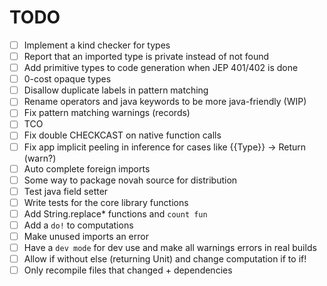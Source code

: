 # TODO

- [ ] Implement a kind checker for types
- [ ] Report that an imported type is private instead of not found
- [ ] Add primitive types to code generation when JEP 401/402 is done
- [ ] 0-cost opaque types
- [ ] Disallow duplicate labels in pattern matching
- [ ] Rename operators and java keywords to be more java-friendly (WIP)
- [ ] Fix pattern matching warnings (records)
- [ ] TCO
- [ ] Fix double CHECKCAST on native function calls
- [ ] Fix app implicit peeling in inference for cases like {{Type}} -> Return (warn?)
- [ ] Auto complete foreign imports
- [ ] Some way to package novah source for distribution
- [ ] Test java field setter
- [ ] Write tests for the core library functions
- [ ] Add String.replace* functions and `count fun`
- [ ] Add a `do!` to computations
- [ ] Make unused imports an error
- [ ] Have a `dev mode` for dev use and make all warnings errors in real builds
- [ ] Allow if without else (returning Unit) and change computation if to if!
- [ ] Only recompile files that changed + dependencies